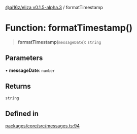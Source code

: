 [@ai16z/eliza v0.1.5-alpha.3](../index.md) / formatTimestamp

# Function: formatTimestamp()

> **formatTimestamp**(`messageDate`): `string`

## Parameters

• **messageDate**: `number`

## Returns

`string`

## Defined in

[packages/core/src/messages.ts:94](https://github.com/chromindscan/eliza/blob/main/packages/core/src/messages.ts#L94)
